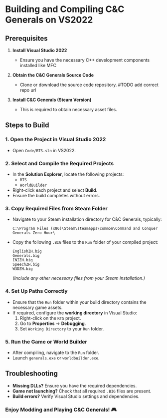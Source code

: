# Building and Compiling C&C Generals on VS2022

## Prerequisites

1. **Install Visual Studio 2022**
   - Ensure you have the necessary C++ development components installed like MFC

2. **Obtain the C&C Generals Source Code**
   - Clone or download the source code repository. #TODO add correct repo url

3. **Install C&C Generals (Steam Version)**
   - This is required to obtain necessary asset files.

## Steps to Build

### 1. Open the Project in Visual Studio 2022

- Open `Code/RTS.sln` in VS2022.

### 2. Select and Compile the Required Projects

- In the **Solution Explorer**, locate the following projects:
  - `RTS`
  - `WorldBuilder`
- Right-click each project and select **Build**.
- Ensure the build completes without errors.

### 3. Copy Required Files from Steam Folder

- Navigate to your Steam installation directory for C&C Generals, typically:
  ```
  C:\Program Files (x86)\Steam\steamapps\common\Command and Conquer Generals Zero Hour\
  ```
- Copy the following `.BIG` files to the `Run` folder of your compiled project:
  ```
  EnglishZH.big
  Generals.big
  INIZH.big
  SpeechZH.big
  W3DZH.big
  ````
  *(Include any other necessary files from your Steam installation.)*

### 4. Set Up Paths Correctly

- Ensure that the `Run` folder within your build directory contains the necessary game assets.
- If required, configure the **working directory** in Visual Studio:
  1. Right-click on the `RTS` project.
  2. Go to **Properties** → **Debugging**.
  3. Set `Working Directory` to your `Run` folder.

### 5. Run the Game or World Builder

- After compiling, navigate to the `Run` folder.
- Launch `generals.exe` or `worldbuilder.exe`.

## Troubleshooting

- **Missing DLLs?** Ensure you have the required dependencies.
- **Game not launching?** Check that all required `.BIG` files are present.
- **Build errors?** Verify Visual Studio settings and dependencies.

### Enjoy Modding and Playing C&C Generals! 🎮
